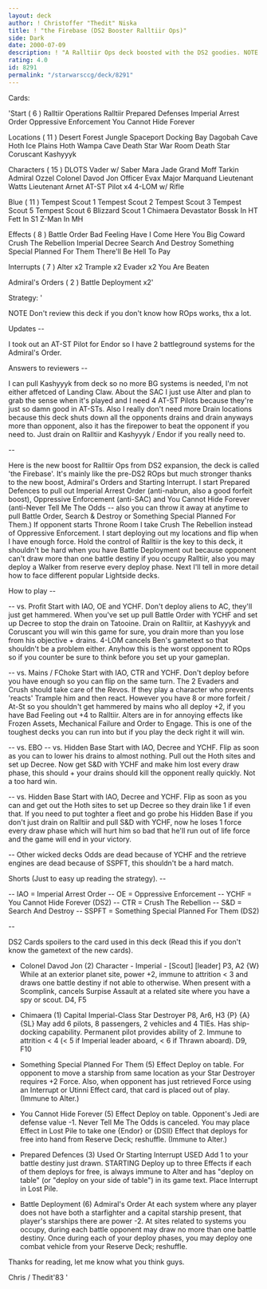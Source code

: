 ```yaml
---
layout: deck
author: ! Christoffer "Thedit" Niska
title: ! "the Firebase (DS2 Booster Ralltiir Ops)"
side: Dark
date: 2000-07-09
description: ! "A Ralltiir Ops deck boosted with the DS2 goodies. NOTE: If you don't know what some cards do, check on the card list I included to the deck strategy below. (BE SURE YOU READ THE CARD SPOILER IF YOU DON'T KNOW THE NEW CARDS BEFORE YOU RATE THIS DECK, thank"
rating: 4.0
id: 8291
permalink: "/starwarsccg/deck/8291"
---
```

Cards: 

'Start  ( 6 )
Ralltiir Operations
Ralltiir
Prepared Defenses
Imperial Arrest Order
Oppressive Enforcement
You Cannot Hide Forever

Locations  ( 11 )
 Desert
 Forest
 Jungle
 Spaceport Docking Bay
Dagobah Cave
Hoth Ice Plains
Hoth Wampa Cave
Death Star War Room
Death Star
Coruscant
Kashyyyk

Characters  ( 15 )
DLOTS
Vader w/ Saber
Mara Jade
Grand Moff Tarkin
Admiral Ozzel
Colonel Davod Jon
Officer Evax
Major Marquand
Lieutenant Watts
Lieutenant Arnet
AT-ST Pilot  x4
4-LOM w/ Rifle

Blue  ( 11 )
Tempest Scout 1
Tempest Scout 2
Tempest Scout 3
Tempest Scout 5
Tempest Scout 6
Blizzard Scout 1
Chimaera
Devastator
Bossk In HT
Fett In S1
Z-Man In MH

Effects  ( 8 )
Battle Order
Bad Feeling Have I
Come Here You Big Coward
Crush The Rebellion
Imperial Decree
Search And Destroy
Something Special Planned For Them
There'll Be Hell To Pay

Interrupts  ( 7 )
Alter  x2
Trample x2
Evader x2
You Are Beaten

Admiral's Orders  ( 2 )
Battle Deployment  x2'

Strategy: '

NOTE Don't review this deck if you don't know how ROps works, thx a lot.

Updates --

I took out an AT-ST Pilot for Endor so I have 2 battleground systems for the Admiral's Order.

Answers to reviewers --

I can pull Kashyyyk from deck so no more BG systems is needed, I'm not either affetced of Landing Claw. About the SAC I just use Alter and plan to grab the sense when it's played and I need 4 AT-ST Pilots because they're just so damn good in AT-STs. Also I really don't need more Drain locations because this deck shuts down all the opponents drains and drain anyways more than opponent, also it has the firepower to beat the opponent if you need to. Just drain on Ralltiir and Kashyyyk / Endor if you really need to.

--

Here is the new boost for Ralltiir Ops from DS2 expansion, the deck is called 'the Firebase'. It's mainly like the pre-DS2 ROps but much stronger thanks to the new boost, Admiral's Orders and Starting Interrupt. I start Prepared Defences to pull out Imperial Arrest Order (anti-nabrun, also a good forfeit boost), Oppressive Enforcement (anti-SAC) and You Cannot Hide Forever (anti-Never Tell Me The Odds -- also you can throw it away at anytime to pull Battle Order, Search & Destroy or Something Special Planned For Them.) If opponent starts Throne Room I take Crush The Rebellion instead of Oppressive Enforcement. I start deploying out my locations and flip when I have enough force. Hold the control of Ralltiir is the key to this deck, it shouldn't be hard when you have Battle Deployment out because opponent can't draw more than one battle destiny if you occupy Ralltiir, also you may deploy a Walker from reserve every deploy phase. Next I'll tell in more detail how to face different popular Lightside decks.

How to play --

-- vs. Profit  Start with IAO, OE and YCHF. Don't deploy aliens to AC, they'll just get hammered. When you've set up pull Battle Order with YCHF and set up Decree to stop the drain on Tatooine. Drain on Ralltiir, at Kashyyyk and Coruscant you will win this game for sure, you drain more than you lose from his objective + drains. 4-LOM cancels Ben's gametext so that shouldn't be a problem either. Anyhow this is the worst opponent to ROps so if you counter be sure to think before you set up your gameplan.

-- vs. Mains / FChoke  Start with IAO, CTR and YCHF. Don't deploy before you have enough so you can flip on the same turn. The 2 Evaders and Crush should take care of the Revos. If they play a character who prevents 'reacts' Trample him and then react. However you have 8 or more forfeit / At-St so you shouldn't get hammered by mains who all deploy +2, if you have Bad Feeling out +4 to Ralltiir. Alters are in for annoying effects like Frozen Assets, Mechanical Failure and Order to Engage. This is one of the toughest decks you can run into but if you play the deck right it will win.

-- vs. EBO  -- vs. Hidden Base  Start with IAO, Decree and YCHF. Flip as soon as you can to lower his drains to almost nothing. Pull out the Hoth sites and set up Decree. Now get S&D with YCHF and make him lost every draw phase, this should + your drains should kill the opponent really quickly. Not a too hard win.

-- vs. Hidden Base  Start with IAO, Decree and YCHF. Flip as soon as you can and get out the Hoth sites to set up Decree so they drain like 1 if even that. If you need to put toghter a fleet and go probe his Hidden Base if you don't just drain on Ralltiir and pull S&D with YCHF, now he loses 1 force every draw phase which will hurt him so bad that he'll run out of life force and the game will end in your victory.

-- Other wicked decks  Odds are dead because of YCHF and the retrieve engines are dead because of SSPFT, this shouldn't be a hard match.

Shorts (Just to easy up reading the strategy). --

-- IAO = Imperial Arrest Order
-- OE = Oppressive Enforcement
-- YCHF = You Cannot Hide Forever (DS2)
-- CTR = Crush The Rebellion
-- S&D = Search And Destroy
-- SSPFT = Something Special Planned For Them (DS2)

--

DS2 Cards spoilers to the card used in this deck (Read this if you don't know the gametext of the new cards). 

* Colonel Davod Jon (2)
Character - Imperial - [Scout] [leader]
P3, A2 {W}
While at an exterior planet site, power +2, immune to attrition < 3 and draws one battle destiny if not able to otherwise. When present with a Scomplink, cancels Surpise Assault at a related site where you have a spy or scout.
D4, F5

* Chimaera (1)
Capital Imperial-Class Star Destroyer
P8, Ar6, H3 {P} {A} {SL}
May add 6 pilots, 8 passengers, 2 vehicles and 4 TIEs. Has ship-docking capability. Permanent pilot provides ability of 2. Immune to attrition < 4 (< 5 if Imperial leader aboard, < 6 if Thrawn aboard).
D9, F10

* Something Special Planned For Them (5)
Effect
Deploy on table. For opponent to move a starship from same location as your Star Destroyer requires +2 Force. Also, when opponent has just retrieved Force using an Interrupt or Utinni Effect card, that card is placed out of play. (Immune to Alter.)

* You Cannot Hide Forever (5)
Effect
Deploy on table. Opponent's Jedi are defense value -1. Never Tell Me The Odds is canceled. You may place Effect in Lost Pile to take one {Endor} or {DSII} Effect that deploys for free into hand from Reserve Deck; reshuffle. (Immune to Alter.)

* Prepared Defences (3)
Used Or Starting Interrupt
USED Add 1 to your battle destiny just drawn.
STARTING Deploy up to three Effects if each of them deploys for free, is always immune to Alter and has "deploy on table" (or "deploy on your side of table") in its game text. Place Interrupt in Lost Pile.

* Battle Deployment (6)
Admiral's Order
At each system where any player does not have both a starfighter and a capital starship present, that player's starships there are power -2. At sites related to systems you occupy, during each battle opponent may draw no more than one battle destiny. Once during each of your deploy phases, you may deploy one combat vehicle from your Reserve Deck; reshuffle.

Thanks for reading, let me know what you think guys.

Chris / Thedit'83   '
